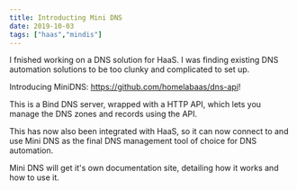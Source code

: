 ```yaml
---
title: Introducting Mini DNS
date: 2019-10-03
tags: ["haas","mindis"]
---
```


I fnished working on a DNS solution for HaaS. I was finding existing DNS automation solutions to be too clunky and complicated to set up.

Introducing MiniDNS: <https://github.com/homelabaas/dns-api>!

This is a Bind DNS server, wrapped with a HTTP API, which lets you manage the DNS zones and records using the API.

This has now also been integrated with HaaS, so it can now connect to and use Mini DNS as the final DNS management tool of choice for DNS automation.

Mini DNS will get it's own documentation site, detailing how it works and how to use it.
